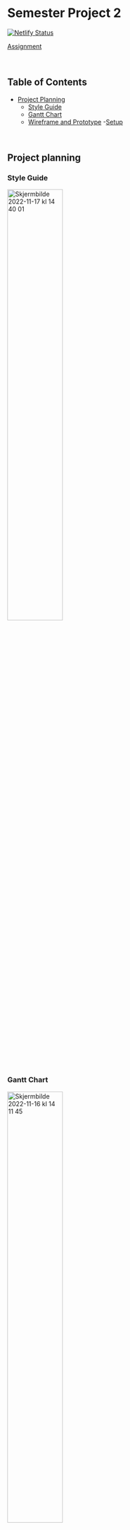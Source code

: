 # Semester Project 2

[![Netlify Status](https://api.netlify.com/api/v1/badges/a5b135dd-506b-4aa4-b44a-abee25a67172/deploy-status)](https://app.netlify.com/sites/yupauctions/deploys)

[Assignment](https://github.com/PederZzen/Semester-project-2/files/10056804/semester.project.2.pdf)

&nbsp;

## Table of Contents

- [Project Planning](https://github.com/PederZzen/Semester-project-2/blob/main/README.md#project-planning)
  - [Style Guide](https://github.com/PederZzen/Semester-project-2/blob/main/README.md#style-guide)
  - [Gantt Chart](https://github.com/PederZzen/Semester-project-2/blob/main/README.md#gantt-chart)
  - [Wireframe and Prototype](https://github.com/PederZzen/Semester-project-2/blob/main/README.md#wireframe-and-prototype) -[Setup](https://github.com/PederZzen/Semester-project-2/blob/main/README.md#setup)

&nbsp;

## Project planning

### Style Guide

<img width="50%" alt="Skjermbilde 2022-11-17 kl  14 40 01" src="https://user-images.githubusercontent.com/91594315/202461425-3c4c4f03-e090-4e1c-a34d-dc8ac376e758.png">

&nbsp;

### Gantt Chart

<img width="50%" alt="Skjermbilde 2022-11-16 kl  14 11 45" src="https://user-images.githubusercontent.com/91594315/202190315-6206e280-6ba0-443d-86b4-900273bc210c.png">

&nbsp;

### Wireframe and Prototype

[Wireframe](https://www.figma.com/file/NehqquWSIzTwKS1CxRc18c/Wireframe?node-id=0%3A1&t=i02IfRRwkKPFmNK2-1)

[Prototype - Desktop](https://www.figma.com/file/NehqquWSIzTwKS1CxRc18c/Wireframe?node-id=4%3A675&t=i02IfRRwkKPFmNK2-1)

[Prototype - Mobile](https://www.figma.com/file/NehqquWSIzTwKS1CxRc18c/Wireframe?node-id=44%3A4755&t=i02IfRRwkKPFmNK2-1)

&nbsp;

### Setup

&nbsp;

Install with node

`npm i`

Build

`npm run build`

Build and watch

`npm run watch`
